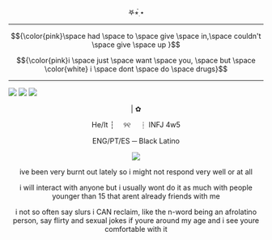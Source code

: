 

<p align="center">   
𖤐⭒๋࣭ ⭑
 
---
$${\color{pink}\space had \space to \space give \space in,\space couldn't \space give \space up }$$


$${\color{pink}i \space just \space want \space you, \space but \space \color{white} i  \space dont \space do \space drugs}$$

---

  [![](https://files.catbox.moe/7vnhjy.png)](https://astral.atabook.org/) [![](https://files.catbox.moe/2kbhsq.png)](https://kuromesh.straw.page/) [![](https://files.catbox.moe/yf46q0.png)](https://sntry.cc/shadowdog)



<p align="center">
|
   ✿


<p align="center">
He/It ┆  ୨୧  ┆ INFJ 4w5
 <p align="center">
  ENG/PT/ES ─  Black Latino 

<p align="center">
<img src="https://files.catbox.moe/rynhga.webp" /></p>

 <p align="center"> ive been very burnt out lately so i might not respond very well or at all 

 <p align="center">     
 i will interact with anyone but i usually wont do it as much with people younger than 15 that arent already friends with me

 <p align="center">    i not so often say slurs i CAN reclaim, like the n-word being an afrolatino person, say flirty and sexual jokes if youre around my age and i see youre comfortable with it



  


